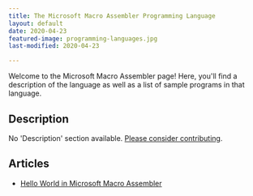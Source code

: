 ```yaml
---
title: The Microsoft Macro Assembler Programming Language
layout: default
date: 2020-04-23
featured-image: programming-languages.jpg
last-modified: 2020-04-23

---
```


Welcome to the Microsoft Macro Assembler page! Here, you'll find a description of the language as well as a list of sample programs in that language.

## Description

No 'Description' section available. [Please consider contributing](https://github.com/TheRenegadeCoder/sample-programs-website).

## Articles

- [Hello World in Microsoft Macro Assembler](https://sampleprograms.io/projects/hello-world/microsoft-macro-assembler)